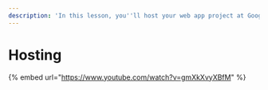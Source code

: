 ```yaml
---
description: 'In this lesson, you''ll host your web app project at Google Firebase.'
---
```


# Hosting

{% embed url="https://www.youtube.com/watch?v=gmXkXvyXBfM" %}

